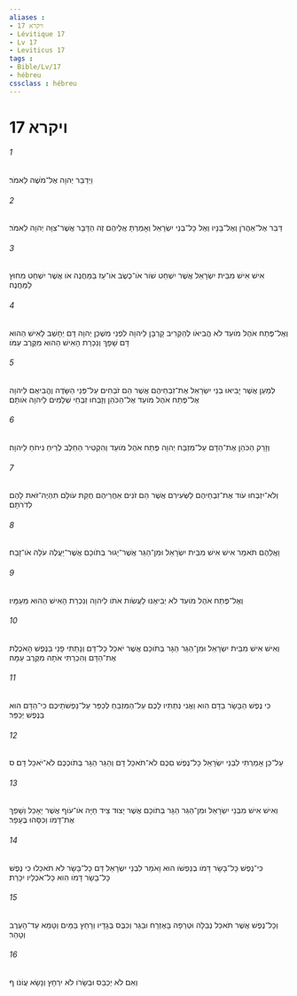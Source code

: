 ```yaml
---
aliases : 
- ויקרא 17
- Lévitique 17
- Lv 17
- Leviticus 17
tags : 
- Bible/Lv/17
- hébreu
cssclass : hébreu
---
```


# ויקרא 17

###### 1
וַיְדַבֵּר יְהוָה אֶל־מֹשֶׁה לֵּאמֹר׃
###### 2
דַּבֵּר אֶל־אַהֲרֹן וְאֶל־בָּנָיו וְאֶל כָּל־בְּנֵי יִשְׂרָאֵל וְאָמַרְתָּ אֲלֵיהֶם זֶה הַדָּבָר אֲשֶׁר־צִוָּה יְהוָה לֵאמֹר׃
###### 3
אִישׁ אִישׁ מִבֵּית יִשְׂרָאֵל אֲשֶׁר יִשְׁחַט שֹׁור אֹו־כֶשֶׂב אֹו־עֵז בַּמַּחֲנֶה אֹו אֲשֶׁר יִשְׁחַט מִחוּץ לַמַּחֲנֶה׃
###### 4
וְאֶל־פֶּתַח אֹהֶל מֹועֵד לֹא הֱבִיאֹו לְהַקְרִיב קָרְבָּן לַיהוָה לִפְנֵי מִשְׁכַּן יְהוָה דָּם יֵחָשֵׁב לָאִישׁ הַהוּא דָּם שָׁפָךְ וְנִכְרַת הָאִישׁ הַהוּא מִקֶּרֶב עַמֹּו׃
###### 5
לְמַעַן אֲשֶׁר יָבִיאוּ בְּנֵי יִשְׂרָאֵל אֶת־זִבְחֵיהֶם אֲשֶׁר הֵם זֹבְחִים עַל־פְּנֵי הַשָּׂדֶה וֶהֱבִיאֻם לַיהוָה אֶל־פֶּתַח אֹהֶל מֹועֵד אֶל־הַכֹּהֵן וְזָבְחוּ זִבְחֵי שְׁלָמִים לַיהוָה אֹותָם׃
###### 6
וְזָרַק הַכֹּהֵן אֶת־הַדָּם עַל־מִזְבַּח יְהוָה פֶּתַח אֹהֶל מֹועֵד וְהִקְטִיר הַחֵלֶב לְרֵיחַ נִיחֹחַ לַיהוָה׃
###### 7
וְלֹא־יִזְבְּחוּ עֹוד אֶת־זִבְחֵיהֶם לַשְּׂעִירִם אֲשֶׁר הֵם זֹנִים אַחֲרֵיהֶם חֻקַּת עֹולָם תִּהְיֶה־זֹּאת לָהֶם לְדֹרֹתָם׃
###### 8
וַאֲלֵהֶם תֹּאמַר אִישׁ אִישׁ מִבֵּית יִשְׂרָאֵל וּמִן־הַגֵּר אֲשֶׁר־יָגוּר בְּתֹוכָם אֲשֶׁר־יַעֲלֶה עֹלָה אֹו־זָבַח׃
###### 9
וְאֶל־פֶּתַח אֹהֶל מֹועֵד לֹא יְבִיאֶנּוּ לַעֲשֹׂות אֹתֹו לַיהוָה וְנִכְרַת הָאִישׁ הַהוּא מֵעַמָּיו׃
###### 10
וְאִישׁ אִישׁ מִבֵּית יִשְׂרָאֵל וּמִן־הַגֵּר הַגָּר בְּתֹוכָם אֲשֶׁר יֹאכַל כָּל־דָּם וְנָתַתִּי פָנַי בַּנֶּפֶשׁ הָאֹכֶלֶת אֶת־הַדָּם וְהִכְרַתִּי אֹתָהּ מִקֶּרֶב עַמָּהּ׃
###### 11
כִּי נֶפֶשׁ הַבָּשָׂר בַּדָּם הִוא וַאֲנִי נְתַתִּיו לָכֶם עַל־הַמִּזְבֵּחַ לְכַפֵּר עַל־נַפְשֹׁתֵיכֶם כִּי־הַדָּם הוּא בַּנֶּפֶשׁ יְכַפֵּר׃
###### 12
עַל־כֵּן אָמַרְתִּי לִבְנֵי יִשְׂרָאֵל כָּל־נֶפֶשׁ םִכֶּם לֹא־תֹאכַל דָּם וְהַגֵּר הַגָּר בְּתֹוכְכֶם לֹא־יֹאכַל דָּם׃ ס
###### 13
וְאִישׁ אִישׁ מִבְּנֵי יִשְׂרָאֵל וּמִן־הַגֵּר הַגָּר בְּתֹוכָם אֲשֶׁר יָצוּד צֵיד חַיָּה אֹו־עֹוף אֲשֶׁר יֵאָכֵל וְשָׁפַךְ אֶת־דָּמֹו וְכִסָּהוּ בֶּעָפָר׃
###### 14
כִּי־נֶפֶשׁ כָּל־בָּשָׂר דָּמֹו בְנַפְשֹׁו הוּא וָאֹמַר לִבְנֵי יִשְׂרָאֵל דַּם כָּל־בָּשָׂר לֹא תֹאכֵלוּ כִּי נֶפֶשׁ כָּל־בָּשָׂר דָּמֹו הִוא כָּל־אֹכְלָיו יִכָּרֵת׃
###### 15
וְכָל־נֶפֶשׁ אֲשֶׁר תֹּאכַל נְבֵלָה וּטְרֵפָה בָּאֶזְרָח וּבַגֵּר וְכִבֶּס בְּגָדָיו וְרָחַץ בַּמַּיִם וְטָמֵא עַד־הָעֶרֶב וְטָהֵר׃
###### 16
וְאִם לֹא יְכַבֵּס וּבְשָׂרֹו לֹא יִרְחָץ וְנָשָׂא עֲוֹנֹו׃ ף

